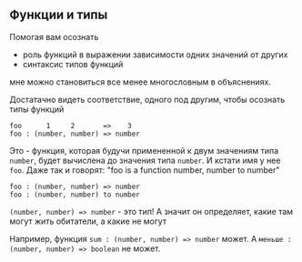 ## Функции и типы

Помогая вам осознать
- роль функций в выражении зависимости одних значений от других
- синтаксис типов функций

мне можно становиться все менее многословным в объяснениях.

Достатачно видеть соответствие, одного под другим, чтобы осознать типы функций

```
foo      1     2       =>    3
foo : (number, number) => number
```

Это - функция, которая будучи примененной к двум значениям типа `number`, будет вычислена до значения типа `number`. И кстати имя у нее `foo`. Даже так и говорят: "foo is a function number, number to number"

```
foo : (number, number) => number
foo : (number, number) to number
```

`(number, number) => number` - это тип! А значит он определяет, какие там могут жить обитатели, а какие не могут

Например, функция `sum : (number, number) => number` может. А `меньше : (number, number) => boolean` не может.

